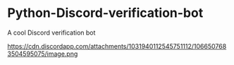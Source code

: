 # Python-Discord-verification-bot
A cool Discord verification bot

https://cdn.discordapp.com/attachments/1031940112545751112/1066507683504595075/image.png
